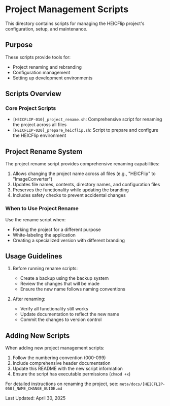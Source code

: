 # Project Management Scripts

This directory contains scripts for managing the HEICFlip project's configuration, setup, and maintenance.

## Purpose

These scripts provide tools for:
- Project renaming and rebranding
- Configuration management
- Setting up development environments

## Scripts Overview

### Core Project Scripts

- `[HEICFLIP-010]_project_rename.sh`: Comprehensive script for renaming the project across all files
- `[HEICFLIP-020]_prepare_heicflip.sh`: Script to prepare and configure the HEICFlip environment

## Project Rename System

The project rename script provides comprehensive renaming capabilities:

1. Allows changing the project name across all files (e.g., "HEICFlip" to "ImageConverter")
2. Updates file names, contents, directory names, and configuration files
3. Preserves the functionality while updating the branding
4. Includes safety checks to prevent accidental changes

### When to Use Project Rename

Use the rename script when:
- Forking the project for a different purpose
- White-labeling the application
- Creating a specialized version with different branding

## Usage Guidelines

1. Before running rename scripts:
   - Create a backup using the backup system
   - Review the changes that will be made
   - Ensure the new name follows naming conventions

2. After renaming:
   - Verify all functionality still works
   - Update documentation to reflect the new name
   - Commit the changes to version control

## Adding New Scripts

When adding new project management scripts:

1. Follow the numbering convention (000-099)
2. Include comprehensive header documentation
3. Update this README with the new script information
4. Ensure the script has executable permissions (`chmod +x`)

For detailed instructions on renaming the project, see:
`meta/docs/[HEICFLIP-050]_NAME_CHANGE_GUIDE.md`

Last Updated: April 30, 2025